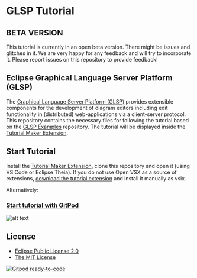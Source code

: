 # GLSP Tutorial

## BETA VERSION
This tutorial is currently in an open beta version. There might be issues and glitches in it. We are very happy for any feedback and will try to incorporate it. Please report issues on this repository to provide feedback!

## Eclipse Graphical Language Server Platform (GLSP)

The [Graphical Language Server Platform (GLSP)](https://github.com/eclipse-glsp/glsp) provides extensible components for the development of diagram editors including edit functionality in (distributed) web-applications via a client-server protocol.
This repository contains the necessary files for following the tutorial based on the [GLSP Examples](https://github.com/eclipse-glsp/glsp-examples) repository. The tutorial will be displayed inside the [Tutorial Maker Extension](https://open-vsx.org/extension/EclipseSource/tutorialmaker).

## Start Tutorial

Install the [Tutorial Maker Extension](https://open-vsx.org/extension/EclipseSource/tutorialmaker), clone this repository and open it (using VS Code or Eclipse Theia). If you do not use Open VSX as a source of extensions, [download the tutorial extension](https://open-vsx.org/api/EclipseSource/tutorialmaker/0.0.3/file/EclipseSource.tutorialmaker-0.0.3.vsix) and install it manually as vsix.

Alternatively:

### [Start tutorial with GitPod](https://gitpod.io/#https://github.com/eclipsesource/glsp-tutorial)

![alt text](https://www.eclipse.org/glsp/images/diagramanimated.gif)

## License

- [Eclipse Public License 2.0](LICENSE)
- [The MIT License](https://opensource.org/licenses/MIT)

[![Gitpod ready-to-code](https://img.shields.io/badge/Gitpod-ready--to--code-blue?logo=gitpod)](https://gitpod.io/#https://github.com/eclipsesource/glsp-tutorial)
